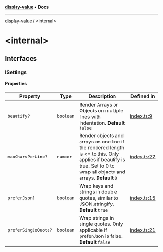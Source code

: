 [**display-value**](README.md) • **Docs**

***

[display-value](README.md) / \<internal\>

# \<internal\>

## Interfaces

### ISettings

#### Properties

| Property | Type | Description | Defined in |
| ------ | ------ | ------ | ------ |
| `beautify?` | `boolean` | Render Arrays or Objects on multiple lines with indentation. **Default** `false` | [index.ts:9](https://github.com/DarrenPaulWright/display-value/blob/main/index.ts#L9) |
| `maxCharsPerLine?` | `number` | Render objects and arrays on one line if the rendered length is <= to this. Only applies if beautify is true. Set to 0 to wrap all objects and arrays. **Default** `0` | [index.ts:27](https://github.com/DarrenPaulWright/display-value/blob/main/index.ts#L27) |
| `preferJson?` | `boolean` | Wrap keys and strings in double quotes, similar to JSON.stringify. **Default** `true` | [index.ts:15](https://github.com/DarrenPaulWright/display-value/blob/main/index.ts#L15) |
| `preferSingleQuote?` | `boolean` | Wrap strings in single quotes. Only applicable if preferJson is false. **Default** `false` | [index.ts:21](https://github.com/DarrenPaulWright/display-value/blob/main/index.ts#L21) |
